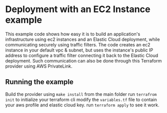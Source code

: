 # Deployment with an EC2 Instance example

This example code shows how easy it is to build an application's infrastructure using ec2 instances and an Elastic Cloud deployment, while communicating securely using traffic filters.
The code creates an ec2 instance in your default vpc & subnet, but uses the instance's public IP address to configure a traffic filter connecting it back to the Elastic Cloud deployment.
Such communication can also be done through this Terraform provider using AWS PrivateLink.

## Running the example
Build the provider using `make install` from the main folder
run `terrafrom init` to initialize your terraform cli
modify the `variables.tf` file to contain your aws profile and elastic cloud key.
run `terraform apply` to see it work.
